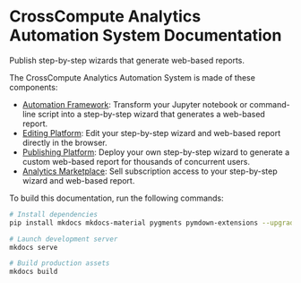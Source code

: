 # CrossCompute Analytics Automation System Documentation

Publish step-by-step wizards that generate web-based reports.

The CrossCompute Analytics Automation System is made of these components:

- [Automation Framework](docs/automation-framework): Transform your Jupyter notebook or command-line script into a step-by-step wizard that generates a web-based report.
- [Editing Platform](docs/editing-platform): Edit your step-by-step wizard and web-based report directly in the browser.
- [Publishing Platform](docs/publishing-platform): Deploy your own step-by-step wizard to generate a custom web-based report for thousands of concurrent users.
- [Analytics Marketplace](docs/analytics-marketplace): Sell subscription access to your step-by-step wizard and web-based report.

To build this documentation, run the following commands:

```bash
# Install dependencies
pip install mkdocs mkdocs-material pygments pymdown-extensions --upgrade

# Launch development server
mkdocs serve

# Build production assets
mkdocs build
```
